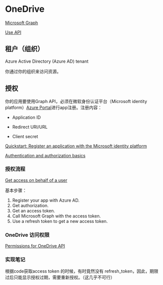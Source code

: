 # OneDrive

[Microsoft Graph](https://docs.microsoft.com/en-us/graph/overview)


[Use API](https://docs.microsoft.com/en-us/graph/use-the-api)


## 租户（组织）

Azure Active Directory (Azure AD) tenant

你通过你的组织来访问资源。



## 授权

你的应用要使用Graph API，必须在微软身份认证平台（Microsoft identity platform）[Azure Portal](https://portal.azure.com/#home)进行app注册。注册内容：

- Application ID

- Redirect URI/URL

- Client secret

[Quickstart: Register an application with the Microsoft identity platform](https://docs.microsoft.com/en-us/azure/active-directory/develop/quickstart-register-app)


[Authentication and authorization basics](https://docs.microsoft.com/en-us/graph/auth/auth-concepts)



### 授权流程

[Get access on behalf of a user](https://docs.microsoft.com/en-us/graph/auth-v2-user)

基本步骤：

1. Register your app with Azure AD.
2. Get authorization.
3. Get an access token.
4. Call Microsoft Graph with the access token.
5. Use a refresh token to get a new access token.


### OneDrive 访问权限

[Permissions for OneDrive API](https://docs.microsoft.com/en-us/onedrive/developer/rest-api/concepts/permissions_reference?view=odsp-graph-online)



### 实现笔记

根据code获取access token 的时候，有时竟然没有 refresh_token，因此，期限过后只能显示授权过期，需要重新授权。（这几乎不可行）





